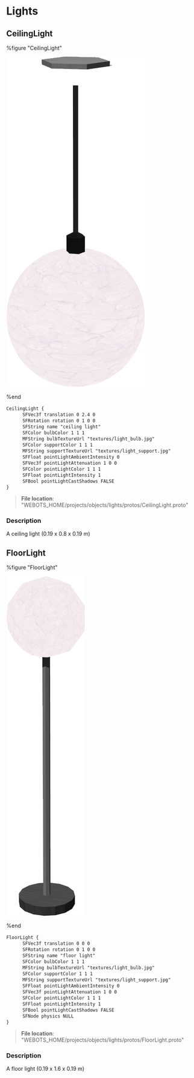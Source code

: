 # Lights

## CeilingLight

%figure "CeilingLight"

![CeilingLight-image](images/objects/lights/CeilingLight/model.png)

%end

```
CeilingLight {
      SFVec3f translation 0 2.4 0
      SFRotation rotation 0 1 0 0
      SFString name "ceiling light"
      SFColor bulbColor 1 1 1
      MFString bulbTextureUrl "textures/light_bulb.jpg"
      SFColor supportColor 1 1 1
      MFString supportTextureUrl "textures/light_support.jpg"
      SFFloat pointLightAmbientIntensity 0
      SFVec3f pointLightAttenuation 1 0 0
      SFColor pointLightColor 1 1 1
      SFFloat pointLightIntensity 1
      SFBool pointLightCastShadows FALSE
}
```

> **File location**: "WEBOTS\_HOME/projects/objects/lights/protos/CeilingLight.proto"

### Description

A ceiling light (0.19 x 0.8 x 0.19 m)

## FloorLight

%figure "FloorLight"

![FloorLight-image](images/objects/lights/FloorLight/model.png)

%end

```
FloorLight {
      SFVec3f translation 0 0 0
      SFRotation rotation 0 1 0 0
      SFString name "floor light"
      SFColor bulbColor 1 1 1
      MFString bulbTextureUrl "textures/light_bulb.jpg"
      SFColor supportColor 1 1 1
      MFString supportTextureUrl "textures/light_support.jpg"
      SFFloat pointLightAmbientIntensity 0
      SFVec3f pointLightAttenuation 1 0 0
      SFColor pointLightColor 1 1 1
      SFFloat pointLightIntensity 1
      SFBool pointLightCastShadows FALSE
      SFNode physics NULL
}
```

> **File location**: "WEBOTS\_HOME/projects/objects/lights/protos/FloorLight.proto"

### Description

A floor light (0.19 x 1.6 x 0.19 m)

